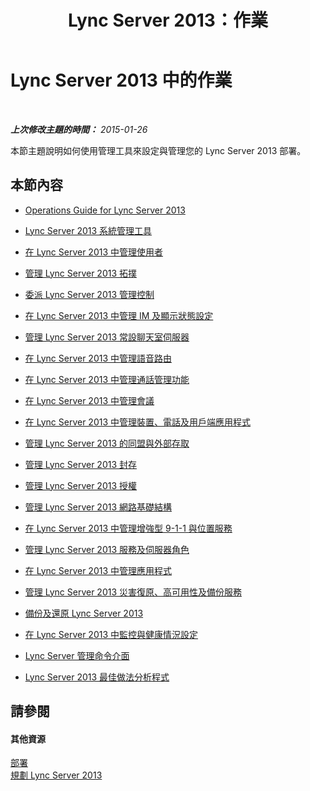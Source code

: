 ﻿---
title: Lync Server 2013：作業
TOCTitle: 作業
ms:assetid: 528db561-0efe-4e55-8547-9f3836993f2d
ms:mtpsurl: https://technet.microsoft.com/zh-tw/library/Gg398344(v=OCS.15)
ms:contentKeyID: 49290919
ms.date: 08/10/2015
mtps_version: v=OCS.15
ms.translationtype: HT
---

# Lync Server 2013 中的作業

 

_**上次修改主題的時間：** 2015-01-26_

本節主題說明如何使用管理工具來設定與管理您的 Lync Server 2013 部署。

## 本節內容

  - [Operations Guide for Lync Server 2013](lync-server-2013-operations-guide.md)

  - [Lync Server 2013 系統管理工具](lync-server-2013-lync-server-administrative-tools.md)

  - [在 Lync Server 2013 中管理使用者](lync-server-2013-managing-users-in-lync-server.md)

  - [管理 Lync Server 2013 拓撲](lync-server-2013-managing-the-lync-server-topology.md)

  - [委派 Lync Server 2013 管理控制](lync-server-2013-delegating-administrative-control-of-lync-server.md)

  - [在 Lync Server 2013 中管理 IM 及顯示狀態設定](lync-server-2013-managing-im-and-presence-settings.md)

  - [管理 Lync Server 2013 常設聊天室伺服器](managing-lync-server-2013-persistent-chat-server.md)

  - [在 Lync Server 2013 中管理語音路由](lync-server-2013-managing-voice-routing.md)

  - [在 Lync Server 2013 中管理通話管理功能](lync-server-2013-managing-call-management-features.md)

  - [在 Lync Server 2013 中管理會議](lync-server-2013-managing-meetings-and-conferences.md)

  - [在 Lync Server 2013 中管理裝置、電話及用戶端應用程式](lync-server-2013-managing-devices-phones-and-client-applications.md)

  - [管理 Lync Server 2013 的同盟與外部存取](lync-server-2013-managing-federation-and-external-access-to-lync-server-2013.md)

  - [管理 Lync Server 2013 封存](lync-server-2013-managing-archiving.md)

  - [管理 Lync Server 2013 授權](lync-server-2013-managing-lync-server-authentication.md)

  - [管理 Lync Server 2013 網路基礎結構](lync-server-2013-managing-the-lync-server-2013-network-infrastructure.md)

  - [在 Lync Server 2013 中管理增強型 9-1-1 與位置服務](lync-server-2013-managing-enhanced-9-1-1-and-the-location-service.md)

  - [管理 Lync Server 2013 服務及伺服器角色](lync-server-2013-managing-lync-server-services-and-server-roles.md)

  - [在 Lync Server 2013 中管理應用程式](lync-server-2013-managing-applications.md)

  - [管理 Lync Server 2013 災害復原、高可用性及備份服務](lync-server-2013-managing-lync-server-disaster-recovery-high-availability-and-backup-service.md)

  - [備份及還原 Lync Server 2013](lync-server-2013-backing-up-and-restoring-lync-server.md)

  - [在 Lync Server 2013 中監控與健康情況設定](lync-server-2013-monitoring-and-health-configuration.md)

  - [Lync Server 管理命令介面](lync-server-2013-lync-server-management-shell.md)

  - [Lync Server 2013 最佳做法分析程式](lync-server-2013-lync-server-best-practices-analyzer.md)

## 請參閱

#### 其他資源

[部署](lync-server-2013-deployment.md)  
[規劃 Lync Server 2013](lync-server-2013-planning.md)

